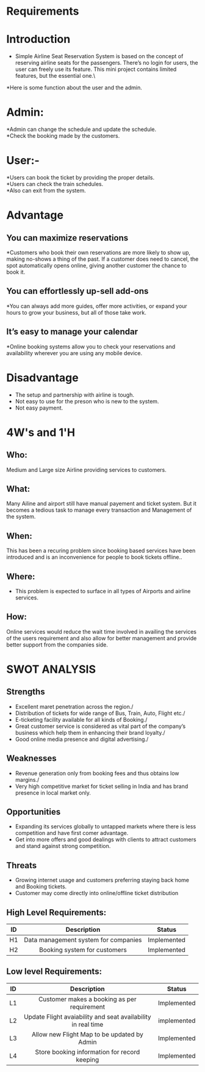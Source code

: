 # Requirements

# Introduction
 

* Simple Airline Seat Reservation System is based on the concept of reserving airline seats for the passengers.   There’s no login for users,  the user can freely use its feature. This mini project contains limited features, but the essential one.\

*Here is some function about the user and the admin.

# Admin:
*Admin can change the schedule and update the schedule.\
*Check the booking made by the customers.

# User:- 
*Users can book the ticket by providing the proper details.\
*Users can check the train schedules.\
*Also can exit from the system.

# Advantage
## You can maximize reservations
*Customers who book their own reservations are more likely to show up, making no-shows a thing of the past. If a customer does need to cancel, the spot automatically opens online, giving another customer the chance to book it.

## You can effortlessly up-sell add-ons
*You can always add more guides, offer more activities, or expand your hours to grow your business, but all of those take work.

## It’s easy to manage your calendar
*Online booking systems allow you to check your reservations and availability wherever you are using any mobile device.

# Disadvantage 
* The setup and partnership with airline is tough.
* Not easy to use for the preson who is new to the system.
* Not easy payment.

# 4W's and 1'H

## Who:

Medium and Large size Airline providing services to customers.

## What:

Many Ailine and airport still have manual payement and ticket system. But it becomes a tedious task to manage every transaction and Management of the system.

## When:

This has been a recuring problem since booking based services have been introduced and is an inconvenience for people to book tickets offline..

## Where:

* This problem is expected to surface in all types of Airports and airline services.

## How:

Online services would reduce the wait time involved in availing the services of the users requirement and also allow for better management and provide better support from the companies side.



# SWOT ANALYSIS

## Strengths
* Excellent maret penetration across the region./
* Distribution of tickets for wide range of Bus, Train, Auto, Flight etc./
* E-ticketing facility available for all kinds of Booking./
* Great customer service is considered as vital part of the company’s business which help them in enhancing their brand loyalty./
* Good online media presence and digital advertising./

## Weaknesses
* Revenue generation only from booking fees and thus obtains low margins./
* Very high competitive market for ticket selling in India and has brand presence in local market only.

## Opportunities
*  Expanding its services globally to untapped markets where there is less competition and have first comer advantage.
* Get into more offers and good dealings with clients to attract customers and stand against strong competition.

## Threats
* Growing internet usage and customers preferring staying back home and Booking tickets.
* Customer may come directly into online/offline ticket distribution


## High Level Requirements:
| ID | Description  | Status  |
| :-----: | :-: | :-: |
| H1 | Data management system for companies | Implemented |
| H2 | Booking system for customers | Implemented |

##  Low level Requirements:
| ID | Description  | Status  |
| :-----: | :-: | :-: |
| L1 | Customer makes a booking as per requirement| Implemented |
| L2 | Update Flight avaiability and seat availability in real time |implemented |
| L3 | Allow new Flight Map to be updated by Admin | Implemented |
| L4 | Store booking information for record keeping | Implemented |

